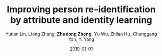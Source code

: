 ---
title: "Improving person re-identification by attribute and identity learning"
collection: publications
permalink: /publication/2019-01-01-Improving-person-re-identification-by-attribute-and-identity-learning
date: 2019-01-01
doi: 10.1016/j.patcog.2019.06.006
venue: 'Pattern Recognition'
paperurl: 'https://zdzheng.xyz/files/PR19.pdf'
code: 'https://github.com/vana77/Market-1501_Attribute'
author: 'Yutian Lin,  Liang Zheng,  <strong>Zhedong Zheng</strong>,  Yu Wu,  Zhilan Hu,  Chenggang Yan,  Yi Yang'
citation: ' Yutian Lin,  Liang Zheng,  Zhedong Zheng,  Yu Wu,  Zhilan Hu,  Chenggang Yan,  Yi Yang, &quot;Improving person re-identification by attribute and identity learning.&quot; Pattern Recognition, 2019. DOI: 10.1016/j.patcog.2019.06.006'
pub_year: '2019'
bib: >
    
    @article{lin2019improving,  <br\>    author = "Lin, Yutian and Zheng, Liang and Zheng, Zhedong and Wu, Yu and Hu, Zhilan and Yan, Chenggang and Yang, Yi",  <br\>    doi = "10.1016/j.patcog.2019.06.006",  <br\>    title = "Improving person re-identification by attribute and identity learning",  <br\>    journal = "Pattern Recognition",  <br\>    volume = "95",  <br\>    pages = "151--161",  <br\>    year = "2019",  <br\>    url = "https://zdzheng.xyz/files/PR19.pdf",  <br\>    code = "https://github.com/vana77/Market-1501\_Attribute",  <br\>    publisher = "Elsevier"
    }
    

---